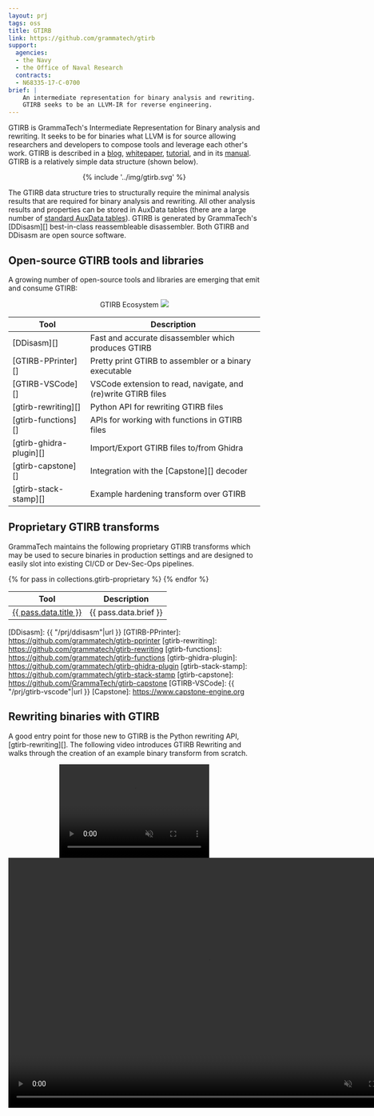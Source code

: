 ```yaml
---
layout: prj
tags: oss
title: GTIRB
link: https://github.com/grammatech/gtirb
support:
  agencies:
  - the Navy
  - the Office of Naval Research
  contracts:
  - N68335-17-C-0700
brief: |
    An intermediate representation for binary analysis and rewriting.
    GTIRB seeks to be an LLVM-IR for reverse engineering.
---
```


GTIRB is GrammaTech's Intermediate Representation for Binary analysis
and rewriting.  It seeks to be for binaries what LLVM is for source
allowing researchers and developers to compose tools and leverage each
other's work. GTIRB is described in a [blog][], [whitepaper][],
[tutorial][], and in its [manual][].  GTIRB is a relatively simple
data structure (shown below).

<center class="gt-smaller-on-small">
  <!-- <img class="w3-round" src="{{ "/img/gtirb.svg"|url }}" width="80%"> -->
  {% include '../img/gtirb.svg' %}
</center>

The GTIRB data structure tries to structurally require the minimal
analysis results that are required for binary analysis and rewriting.
All other analysis results and properties can be stored in AuxData
tables (there are a large number of [standard AuxData tables][]).
GTIRB is generated by GrammaTech's [DDisasm][] best-in-class
reassembleable disassembler.  Both GTIRB and DDisasm are open source
software.

## Open-source GTIRB tools and libraries
A growing number of open-source tools and libraries are emerging that
emit and consume GTIRB:

<center>
<span style="margin:auto;">GTIRB Ecosystem</span>
  <img src="{{ "/img/gtirb-ecosystem.svg"|url }}" class="gt-smaller-on-small">
  <!-- {% include '../img/gtirb-ecosystem.svg' %} -->
</center>

<center>

| Tool                    | Description                                                   |
|-------------------------|---------------------------------------------------------------|
| [DDisasm][]             | Fast and accurate disassembler which produces GTIRB           |
| [GTIRB-PPrinter][]      | Pretty print GTIRB to assembler or a binary executable        |
| [GTIRB-VSCode][]        | VSCode extension to read, navigate, and (re)write GTIRB files |
| [gtirb-rewriting][]     | Python API for rewriting GTIRB files                          |
| [gtirb-functions][]     | APIs for working with functions in GTIRB files                |
| [gtirb-ghidra-plugin][] | Import/Export GTIRB files to/from Ghidra                      |
| [gtirb-capstone][]      | Integration with the [Capstone][] decoder                     |
| [gtirb-stack-stamp][]   | Example hardening transform over GTIRB                        |

</center>

## Proprietary GTIRB transforms

GrammaTech maintains the following proprietary GTIRB transforms which
may be used to secure binaries in production settings and are designed
to easily slot into existing CI/CD or Dev-Sec-Ops pipelines.

<table><thead><tr><th>Tool</th><th>Description</th></tr></thead><tbody>
{% for pass in collections.gtirb-proprietary %}
<tr><td><a href="{{ pass.url|url }}">{{ pass.data.title }}</a></td><td>{{ pass.data.brief }}</td></tr>
{% endfor %}
</tbody>
</table>

[blog]: https://blogs.grammatech.com/open-source-tools-for-binary-analysis-and-rewriting
[whitepaper]: https://arxiv.org/abs/1907.02859
[manual]: https://grammatech.github.io/gtirb
[tutorial]: https://grammatech.github.io/gtirb/md_stack-stamp.html
[standard AuxData tables]: https://grammatech.github.io/gtirb/md__aux_data.html#sanctioned-auxdata-tables
[DDisasm]: {{ "/prj/ddisasm"|url }}
[GTIRB-PPrinter]: https://github.com/grammatech/gtirb-pprinter
[gtirb-rewriting]: https://github.com/grammatech/gtirb-rewriting
[gtirb-functions]: https://github.com/grammatech/gtirb-functions
[gtirb-ghidra-plugin]: https://github.com/grammatech/gtirb-ghidra-plugin
[gtirb-stack-stamp]: https://github.com/grammatech/gtirb-stack-stamp
[gtirb-capstone]: https://github.com/GrammaTech/gtirb-capstone
[GTIRB-VSCode]: {{ "/prj/gtirb-vscode"|url }}
[Capstone]: https://www.capstone-engine.org


## Rewriting binaries with GTIRB

A good entry point for those new to GTIRB is the Python rewriting API,
[gtirb-rewriting][].  The following video introduces GTIRB Rewriting
and walks through the creation of an example binary transform from
scratch.

<center>
<div class="w3-hide-medium w3-hide-large">
<video width=300px height=187px playsinline controls muted>
<source src="https://static.grammatech.com/research/gtirb-rewriting.mp4#t=0.01" type="video/mp4">
</video>
</div>
<div class="w3-hide-small">
<video width=800px height=500px playsinline controls muted>
<source src="https://static.grammatech.com/research/gtirb-rewriting.mp4#t=0.01" type="video/mp4">
</video>
</div>
</center>
